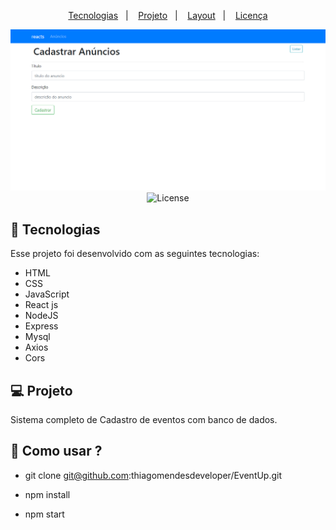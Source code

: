 <p align="center">
  <a href="#-tecnologias">Tecnologias</a>&nbsp;&nbsp;&nbsp;|&nbsp;&nbsp;&nbsp;
  <a href="#-projeto">Projeto</a>&nbsp;&nbsp;&nbsp;|&nbsp;&nbsp;&nbsp;
  <a href="#-layout">Layout</a>&nbsp;&nbsp;&nbsp;|&nbsp;&nbsp;&nbsp;
  <a href="#memo-licença">Licença</a>
</p>

<p align="center">
 <img src="./crud/site-full.png" />

  <img alt="License" src="https://img.shields.io/static/v1?label=license&message=MIT&color=49AA26&labelColor=000000">
</p>

## 🚀 Tecnologias

Esse projeto foi desenvolvido com as seguintes tecnologias:

- HTML
- CSS
- JavaScript
- React js
- NodeJS
- Express
- Mysql
- Axios
- Cors

## 💻 Projeto

Sistema completo de Cadastro de eventos com banco de dados.

## 🔖 Como usar ?

- git clone git@github.com:thiagomendesdeveloper/EventUp.git

- npm install

- npm start 



